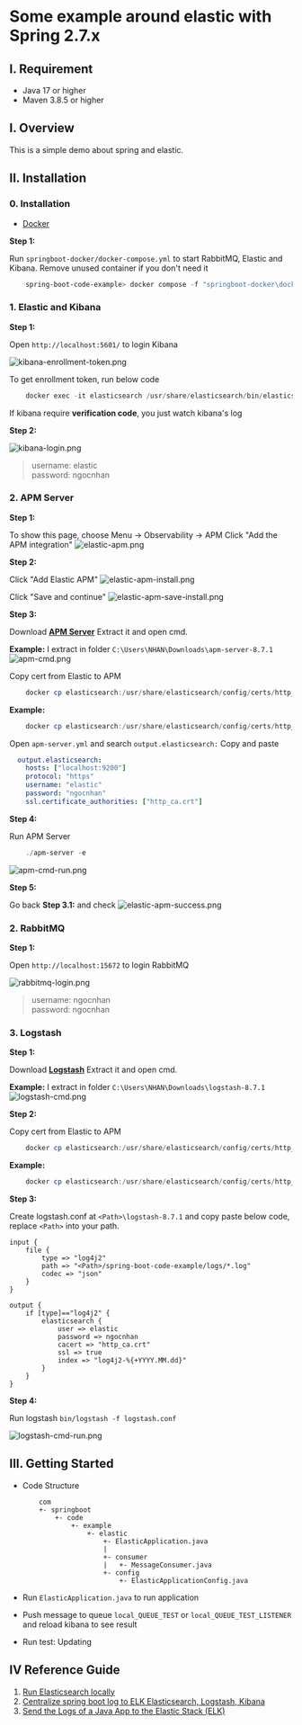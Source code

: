# Some example around elastic with Spring 2.7.x

## I. Requirement
- Java 17 or higher
- Maven 3.8.5 or higher

## I. Overview

This is a simple demo about spring and elastic.

## II. Installation

### 0. **Installation**

- [Docker](https://www.docker.com/)

**Step 1:**

Run `springboot-docker/docker-compose.yml` to start RabbitMQ, Elastic and Kibana. Remove unused container if you don't need it

```powershell
    spring-boot-code-example> docker compose -f "springboot-docker\docker-compose.yml" up -d --build
```

### 1. **Elastic and Kibana**

**Step 1:**

Open `http://localhost:5601/` to login Kibana

![kibana-enrollment-token.png](images/kibana-enrollment-token.png)

To get enrollment token, run below code
```powershell
    docker exec -it elasticsearch /usr/share/elasticsearch/bin/elasticsearch-create-enrollment-token -s kibana
```
If kibana require **verification code**, you just watch kibana's log

**Step 2:**

![kibana-login.png](images/kibana-login.png)

> username: elastic <br />
> password: ngocnhan

### 2. **APM Server**

**Step 1:**

To show this page, choose Menu -> Observability -> APM
Click "Add the APM integration"
![elastic-apm.png](images/elastic-apm.png)

**Step 2:**

Click "Add Elastic APM"
![elastic-apm-install.png](images/elastic-apm-install.png)

Click "Save and continue"
![elastic-apm-save-install.png](images/elastic-apm-save-install.png)

**Step 3:**

Download [**APM Server**](https://www.elastic.co/downloads/apm)
Extract it and open cmd.

**Example:** I extract in folder `C:\Users\NHAN\Downloads\apm-server-8.7.1`
![apm-cmd.png](images/apm-cmd.png)

Copy cert from Elastic to APM
```powershell
    docker cp elasticsearch:/usr/share/elasticsearch/config/certs/http_ca.crt <Path>\apm-server-8.7.1
```
**Example:**
```powershell
    docker cp elasticsearch:/usr/share/elasticsearch/config/certs/http_ca.crt C:\Users\NHAN\Downloads\apm-server-8.7.1
```

Open `apm-server.yml` and search `output.elasticsearch:`
Copy and paste

```yaml
  output.elasticsearch:
    hosts: ["localhost:9200"]
    protocol: "https"
    username: "elastic"
    password: "ngocnhan"
    ssl.certificate_authorities: ["http_ca.crt"]
```

**Step 4:**

Run APM Server
```powershell
    ./apm-server -e
```
![apm-cmd-run.png](images/apm-cmd-run.png)

**Step 5:**

Go back **Step 3.1:** and check
![elastic-apm-success.png](images/elastic-apm-success.png)

### 2. **RabbitMQ**

**Step 1:**

Open `http://localhost:15672` to login RabbitMQ

![rabbitmq-login.png](images/rabbitmq-login.png)

>username: ngocnhan <br/>
>password: ngocnhan

### 3. **Logstash**

**Step 1:**

Download [**Logstash**](https://www.elastic.co/downloads/logstash)
Extract it and open cmd.

**Example:** I extract in folder `C:\Users\NHAN\Downloads\logstash-8.7.1`
![logstash-cmd.png](images/logstash-cmd.png)

**Step 2:**

Copy cert from Elastic to APM

```powershell
    docker cp elasticsearch:/usr/share/elasticsearch/config/certs/http_ca.crt <Path>\logstash-8.7.1
```

**Example:**

```powershell
    docker cp elasticsearch:/usr/share/elasticsearch/config/certs/http_ca.crt C:\Users\NHAN\Downloads\logstash-8.7.1
```

**Step 3:**

Create logstash.conf at `<Path>\logstash-8.7.1` and copy paste below code, replace `<Path>` into your path.

```
input {
    file {
        type => "log4j2"
        path => "<Path>/spring-boot-code-example/logs/*.log"
        codec => "json"
    }
}

output {
    if [type]=="log4j2" {
        elasticsearch {
            user => elastic
            password => ngocnhan
            cacert => "http_ca.crt"
            ssl => true
            index => "log4j2-%{+YYYY.MM.dd}"
        }
    }
}
```

**Step 4:**

Run logstash `bin/logstash -f logstash.conf`

![logstash-cmd-run.png](images/logstash-cmd-run.png)

## III. Getting Started

- Code Structure

    ```
        com
        +- springboot
            +- code
                +- example
                    +- elastic
                        +- ElasticApplication.java
                        |
                        +- consumer
                        |   +- MessageConsumer.java
                        +- config
                            +- ElasticApplicationConfig.java
    ```

- Run `ElasticApplication.java` to run application

- Push message to queue `local_QUEUE_TEST` or `local_QUEUE_TEST_LISTENER` and reload kibana to see result

- Run test: Updating

## IV Reference Guide

1. [Run Elasticsearch locally](https://www.elastic.co/guide/en/elasticsearch/reference/current/run-elasticsearch-locally.html)
2. [Centralize spring boot log to ELK Elasticsearch, Logstash, Kibana](https://www.youtube.com/watch?v=hvYUwUmHB6M)
3. [Send the Logs of a Java App to the Elastic Stack (ELK)](https://www.baeldung.com/java-application-logs-to-elastic-stack)